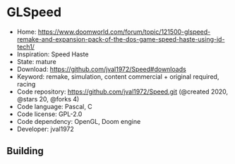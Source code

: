 # GLSpeed

- Home: https://www.doomworld.com/forum/topic/121500-glspeed-remake-and-expansion-pack-of-the-dos-game-speed-haste-using-id-tech1/
- Inspiration: Speed Haste
- State: mature
- Download: https://github.com/jval1972/Speed#downloads
- Keyword: remake, simulation, content commercial + original required, racing
- Code repository: https://github.com/jval1972/Speed.git (@created 2020, @stars 20, @forks 4)
- Code language: Pascal, C
- Code license: GPL-2.0
- Code dependency: OpenGL, Doom engine
- Developer: jval1972

## Building

